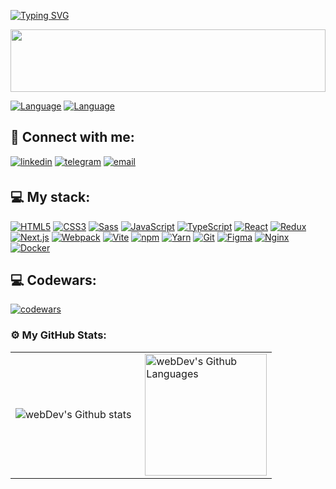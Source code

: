 <!--   my-ticker -->

[![Typing SVG](https://readme-typing-svg.herokuapp.com?color=%2336BCF7&center=true&vCenter=true&width=600&lines=Hi+there+👋,+I+am+Yevhen+Martyniuk;Over+1+years+of+programming+experience;Always+learning+new+things)](https://git.io/typing-svg)

<!--   my-header-img -->

<img src="https://raw.githubusercontent.com/matfantinel/matfantinel/master/waves.svg" width="100%" height="100">


[![Language](https://img.shields.io/badge/🇺🇦_Ukrainian-Native-2ECC71?style=for-the-badge)]()
[![Language](https://img.shields.io/badge/🇬🇧_English-B1-FFC300?style=for-the-badge)](https://www.coe.int/en/web/common-european-framework-reference-languages/table-1)


<h2 align="left">🤝 Connect with me:</h2>
<p align="left">
  <a href="https://www.linkedin.com/in/evgmarty/" target="_blank"><img src=https://img.shields.io/badge/linkedin-%231E77B5.svg?&style=for-the-badge&logo=linkedin&logoColor=white alt=linkedin style="margin-bottom: 5px;" /></a>
  <a href="https://t.me/martyynn" target="_blank"><img src="https://img.shields.io/badge/telegram-%232CA5E0.svg?&style=for-the-badge&logo=telegram&logoColor=white" alt="telegram" style="margin-bottom: 5px;" /></a>
  <a href="mailto:mrtevgeniy@gmail.com" target="_blank"><img src="https://img.shields.io/badge/email-%23D14836.svg?&style=for-the-badge&logo=gmail&logoColor=white" alt="email" style="margin-bottom: 5px;" /></a>
</p>


<h2 align="left">💻 My stack:</h2>
<p align="left">
  <a href="https://developer.mozilla.org/en-US/docs/Web/HTML"><img src="https://img.shields.io/badge/HTML5-555?logo=html5&logoColor=E34F26&style=for-the-badge" alt="HTML5" title="HTML5" /></a>
  <a href="https://developer.mozilla.org/en-US/docs/Web/CSS"><img src="https://img.shields.io/badge/CSS3-555?logo=css3&logoColor=1572B6&style=for-the-badge" alt="CSS3" title="CSS3" /></a>
  <a href="https://sass-lang.com"><img src="https://img.shields.io/badge/Sass-555?logo=sass&logoColor=CC6699&style=for-the-badge" alt="Sass" title="Sass" /></a>
  <a href="https://developer.mozilla.org/en-US/docs/Web/JavaScript"><img src="https://img.shields.io/badge/JavaScript-555?logo=javascript&logoColor=F7DF1E&style=for-the-badge" alt="JavaScript" title="JavaScript"/></a>
  <a href="https://www.typescriptlang.org/"><img src="https://img.shields.io/badge/TypeScript-555?logo=typescript&logoColor=3178C6&style=for-the-badge" alt="TypeScript" title="TypeScript" /></a>
  <a href="https://reactjs.org/"><img src="https://img.shields.io/badge/React-555?logo=react&logoColor=61DAFB&style=for-the-badge" alt="React" title="React" /></a>
  <a href="https://react-redux.js.org/"><img src="https://img.shields.io/badge/Redux-555?logo=redux&logoColor=764ABC&style=for-the-badge" alt="Redux" title="Redux" /></a>
  <a href="https://nextjs.org/"><img src="https://img.shields.io/badge/Next.js-555?logo=nextdotjs&logoColor=000000&style=for-the-badge" alt="Next.js" title="Next.js" /></a>
  <a href="https://webpack.js.org"><img src="https://img.shields.io/badge/Webpack-555?logo=webpack&logoColor=8DD6F9&style=for-the-badge" alt="Webpack" title="Webpack" /></a>
  <a href="https://vitejs.dev"><img src="https://img.shields.io/badge/Vite-555?logo=vite&logoColor=646CFF&style=for-the-badge" alt="Vite" title="Vite" /></a>
  <a href="https://www.npmjs.com/"><img src="https://img.shields.io/badge/npm-555?logo=npm&logoColor=CB3837&style=for-the-badge" alt="npm" title="npm" /></a>
  <a href="https://yarnpkg.com/"><img src="https://img.shields.io/badge/Yarn-555?logo=yarn&logoColor=2C8EBB&style=for-the-badge" alt="Yarn" title="Yarn" /></a>
  <a href="https://git-scm.com/"><img src="https://img.shields.io/badge/Git-555?logo=git&logoColor=F05032&style=for-the-badge" alt="Git" title="Git" /></a>
  <a href="https://www.figma.com/"><img src="https://img.shields.io/badge/Figma-555?logo=figma&logoColor=F24E1E&style=for-the-badge" alt="Figma" title="Figma" /></a>
  <a href="https://www.nginx.com/"><img src="https://img.shields.io/badge/Nginx-555?logo=nginx&logoColor=009639&style=for-the-badge" alt="Nginx" title="Nginx" /></a>
  <a href="https://www.docker.com/"><img src="https://img.shields.io/badge/Docker-555?logo=docker&logoColor=2496ED&style=for-the-badge" alt="Docker" title="Docker" /></a>
</p>


<h2 align="left">💻 Codewars:</h2>

[![codewars](https://www.codewars.com/users/EvgMarty/badges/large)](https://www.codewars.com/users/EvgMarty)

### ⚙️ My GitHub Stats:

<table>
  <tr>
    <td>
      <img align="left" src="http://github-readme-streak-stats.herokuapp.com?user=EvgMarty&theme=dark&background=000000" alt="webDev's Github stats" />
    </td>
    <td>
      <img height="195px" align="right" alt="webDev's Github Languages" src="https://github-readme-stats-sigma-five.vercel.app/api/top-langs/?username=EvgMarty&layout=compact&theme=vision-friendly-dark" />
    </td>
  </tr>
</table>
